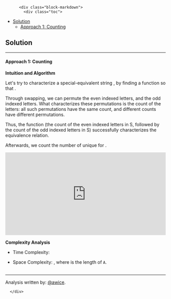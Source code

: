 <div class="article-body">
        
          <div class="block-markdown">
            <div class="toc">
<ul>
<li><a href="#solution">Solution</a><ul>
<li><a href="#approach-1-counting">Approach 1: Counting</a></li>
</ul>
</li>
</ul>
</div>
<h2 id="solution">Solution</h2>
<hr>
<h4 id="approach-1-counting">Approach 1: Counting</h4>
<p><strong>Intuition and Algorithm</strong></p>
<p>Let's try to characterize a special-equivalent string <script type="math/tex; mode=display">S</script>, by finding a function <script type="math/tex; mode=display">\mathcal{C}</script> so that <script type="math/tex; mode=display">S \equiv T \iff \mathcal{C}(S) = \mathcal{C}(T)</script>.</p>
<p>Through swapping, we can permute the even indexed letters, and the odd indexed letters.  What characterizes these permutations is the count of the letters: all such permutations have the same count, and different counts have different permutations.</p>
<p>Thus, the function <script type="math/tex; mode=display">\mathcal{C}(S) =</script> (the count of the even indexed letters in S, followed by the count of the odd indexed letters in S) successfully characterizes the equivalence relation.</p>
<p>Afterwards, we count the number of unique <script type="math/tex; mode=display">\mathcal{C}(S)</script> for <script type="math/tex; mode=display">S \in A</script>.</p>
<iframe src="https://leetcode.com/playground/VUyxHYTk/shared" frameborder="0" width="100%" height="259" name="VUyxHYTk"></iframe>

<p><strong>Complexity Analysis</strong></p>
<ul>
<li>
<p>Time Complexity:  <script type="math/tex; mode=display">O(\sum\limits_{i} (A_i)\text{.length})</script>
</p>
</li>
<li>
<p>Space Complexity:  <script type="math/tex; mode=display">O(N)</script>, where <script type="math/tex; mode=display">N</script> is the length of <code>A</code>.
<br>
<br></p>
</li>
</ul>
<hr>
<p>Analysis written by: <a href="https://leetcode.com/awice">@awice</a>.</p>
          </div>
        
      </div>